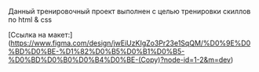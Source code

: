Данный тренировочный проект выполнен с целью тренировки скиллов по html & css

[Ссылка на макет:] (https://www.figma.com/design/jwEiUzKIgZo3Pr23e1SqQM/%D0%9E%D0%BD%D0%BE-%D1%82%D0%B5%D0%B1%D0%B5-%D0%BD%D0%B0%D0%B4%D0%BE-(Copy)?node-id=1-2&m=dev)